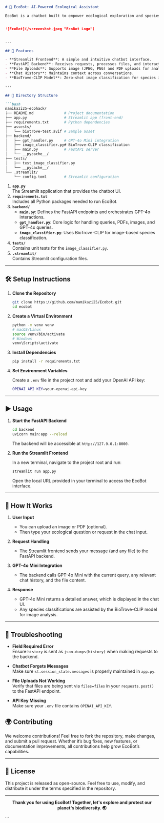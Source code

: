 ```markdown
# 🌱 EcoBot: AI-Powered Ecological Assistant

EcoBot is a chatbot built to empower ecological exploration and species identification. It leverages **GPT-4o Mini** for intelligent responses, supports **chat history persistence**, and can **analyze images and PDFs** to provide insights into biodiversity, species traits, and ecological questions.


![EcoBot](/screenshot.jpeg "EcoBot Logo")


---

## 🚀 Features

- **Streamlit Frontend**: A simple and intuitive chatbot interface.
- **FastAPI Backend**: Receives requests, processes files, and interacts with GPT-4o Mini.
- **File Uploads**: Supports image (JPEG, PNG) and PDF uploads for analysis.
- **Chat History**: Maintains context across conversations.
- **BioTrove-CLIP Model**: Zero-shot image classification for species identification.

---

## 📂 Directory Structure

```bash
namikazi25-ecohack/
├── README.md              # Project documentation
├── app.py                 # Streamlit app (front-end)
├── requirements.txt       # Python dependencies
├── assests/
│   └── biotrove-test.avif # Sample asset
├── backend/
│   ├── gpt_handler.py     # GPT-4o Mini integration
│   ├── image_classifier.py# BioTrove-CLIP classification
│   ├── main.py            # FastAPI server
│   └── __pycache__/
├── tests/
│   ├── test_image_classifier.py
│   └── __pycache__/
└── .streamlit/
    └── config.toml        # Streamlit configuration
```

1. **`app.py`**  
   The Streamlit application that provides the chatbot UI.  
2. **`requirements.txt`**  
   Includes all Python packages needed to run EcoBot.  
3. **`backend/`**  
   - **`main.py`**: Defines the FastAPI endpoints and orchestrates GPT-4o interactions.  
   - **`gpt_handler.py`**: Core logic for handling queries, PDFs, images, and GPT-4o queries.  
   - **`image_classifier.py`**: Uses BioTrove-CLIP for image-based species classification.  
4. **`tests/`**  
   Contains unit tests for the `image_classifier.py`.  
5. **`.streamlit/`**  
   Contains Streamlit configuration files.

---

## 🛠️ Setup Instructions

1. **Clone the Repository**

   ```bash
   git clone https://github.com/namikazi25/Ecobot.git
   cd ecobot
   ```

2. **Create a Virtual Environment**

   ```bash
   python -m venv venv
   # macOS/Linux
   source venv/bin/activate
   # Windows
   venv\Scripts\activate
   ```

3. **Install Dependencies**

   ```bash
   pip install -r requirements.txt
   ```

4. **Set Environment Variables**

   Create a `.env` file in the project root and add your OpenAI API key:

   ```bash
   OPENAI_API_KEY=your-openai-api-key
   ```

---

## ▶️ Usage

1. **Start the FastAPI Backend**

   ```bash
   cd backend
   uvicorn main:app --reload
   ```

   The backend will be accessible at `http://127.0.0.1:8000`.

2. **Run the Streamlit Frontend**

   In a new terminal, navigate to the project root and run:

   ```bash
   streamlit run app.py
   ```

   Open the local URL provided in your terminal to access the EcoBot interface.

---

## 🤖 How It Works

1. **User Input**  
   - You can upload an image or PDF (optional).
   - Then type your ecological question or request in the chat input.

2. **Request Handling**  
   - The Streamlit frontend sends your message (and any file) to the FastAPI backend.

3. **GPT-4o Mini Integration**  
   - The backend calls GPT-4o Mini with the current query, any relevant chat history, and the file content.

4. **Response**  
   - GPT-4o Mini returns a detailed answer, which is displayed in the chat UI.
   - Any species classifications are assisted by the BioTrove-CLIP model for image analysis.

---

## 📌 Troubleshooting

- **Field Required Error**  
  Ensure `history` is sent as `json.dumps(history)` when making requests to the backend.

- **Chatbot Forgets Messages**  
  Make sure `st.session_state.messages` is properly maintained in `app.py`.

- **File Uploads Not Working**  
  Verify that files are being sent via `files=files` in your `requests.post()` to the FastAPI endpoint.

- **API Key Missing**  
  Make sure your `.env` file contains `OPENAI_API_KEY`.


## 🌍 Contributing

We welcome contributions! Feel free to fork the repository, make changes, and submit a pull request. Whether it’s bug fixes, new features, or documentation improvements, all contributions help grow EcoBot’s capabilities.

---

## 📜 License

This project is released as open-source. Feel free to use, modify, and distribute it under the terms specified in the repository.

---

<p align="center">
  <strong>Thank you for using EcoBot! Together, let's explore and protect our planet's biodiversity. 🌏</strong>
</p>
```
